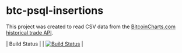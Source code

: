 # btc-psql-insertions

This project was created to read CSV data from the [BitcoinCharts.com historical trade API](http://api.bitcoincharts.com/v1/csv/).

| Build Status |
| [![Build Status](https://travis-ci.org/particularist/btc-psql-insertions.svg?branch=master)](https://travis-ci.org/particularist/btc-psql-insertions) | 

